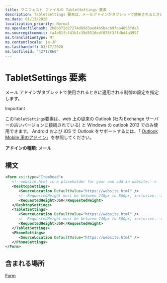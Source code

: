 ```yaml
---
title: マニフェスト ファイルの TabletSettings 要素
description: TabletSettings 要素は、メールアドインがタブレットで使用されるときに適用する制御の設定を指定します。
ms.date: 01/13/2020
localization_priority: Normal
ms.openlocfilehash: 2b8b372d27274d89d3aed4b5bacb9faa4893fda5
ms.sourcegitcommit: fa4e81fcf41b1c39d5516edf078f3ffdbd4a3997
ms.translationtype: MT
ms.contentlocale: ja-JP
ms.lasthandoff: 03/17/2020
ms.locfileid: "42717860"
---
```

# <a name="tabletsettings-element"></a>TabletSettings 要素

メール アドインがタブレットで使用されるときに適用される制御の設定を指定します。

> [!IMPORTANT]
> この`TabletSettings`要素は、web 上の従来の Outlook (社内 Exchange サーバーの古いバージョンに接続されている) と Windows の outlook 2013 でのみ使用できます。 Android および iOS で Outlook をサポートするには、「 [Outlook Mobile 用のアドイン](../../outlook/outlook-mobile-addins.md)」を参照してください。

**アドインの種類:** メール

## <a name="syntax"></a>構文

```XML
<Form xsi:type="ItemRead">
   <!--website.html is a placeholder for your own add-in website.-->
   <DesktopSettings>
      <SourceLocation DefaultValue="https://website.html" />
      <!--RequestedHeight must be between 240px to 800px, inclusive.-->
      <RequestedHeight>360</RequestedHeight>
   </DesktopSettings>
   <TabletSettings>
      <SourceLocation DefaultValue="https://website.html" />
      <!--RequestedHeight must be between 240px to 800px, inclusive.-->
      <RequestedHeight>360</RequestedHeight>
   </TabletSettings>
   <PhoneSettings>
      <SourceLocation DefaultValue="https://website.html" />
   </PhoneSettings>
</Form>
```

## <a name="contained-in"></a>含まれる場所

[Form](form.md)


